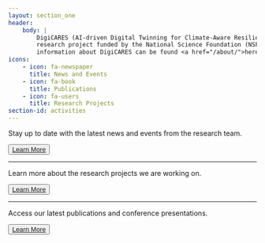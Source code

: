 ```yaml
---
layout: section_one
header:
    body: |
        DigiCARES (AI-driven Digital Twinning for Climate-Aware Resilience) is a
        research project funded by the National Science Foundation (NSF). More
        information about DigiCARES can be found <a href="/about/">here.</a>
icons:
    - icon: fa-newspaper
      title: News and Events
    - icon: fa-book
      title: Publications
    - icon: fa-users
      title: Research Projects
section-id: activities
---
```


Stay up to date with the latest news and events from the research team.

<button class="">
<a href="/news-and-events/" class="btn btn-primary">Learn More</a>
</button>

---

Learn more about the research projects we are working on.

<button class="">
<a href="/resources/#publications" class="btn btn-primary">Learn More</a>
</button>

---

Access our latest publications and conference presentations.

<button class="">
<a href="/about/#project" class="btn btn-primary">Learn More</a>
</button>


